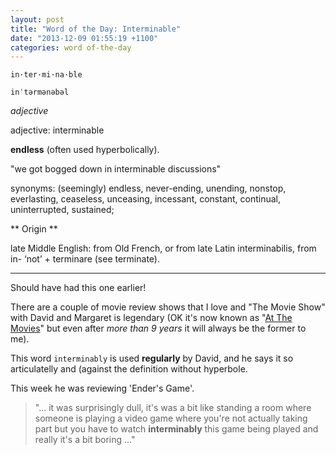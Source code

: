 ```yaml
---
layout: post
title: "Word of the Day: Interminable"
date: "2013-12-09 01:55:19 +1100"
categories: word of-the-day
---
```


`in·ter·mi·na·ble`

`inˈtərmənəbəl`

*adjective*

adjective: interminable

**endless** (often used hyperbolically).

"we got bogged down in interminable discussions"

synonyms:	(seemingly) endless, never-ending, unending, nonstop, everlasting, ceaseless, unceasing, incessant, constant, continual, uninterrupted, sustained;

 ** Origin **

late Middle English: from Old French, or from late Latin interminabilis, from in- ‘not’ + terminare (see terminate).

---

Should have had this one earlier!

There are a couple of movie review shows that I love and "The Movie Show" with David and Margaret is legendary (OK it's now known as "[At The Movies](http://www.abc.net.au/atthemovies/)" but even after _more than 9 years_ it will always be the former to me).

This word `interminably` is used **regularly** by David, and he says it so articulatelly and (against the definition without hyperbole.

This week he was reviewing 'Ender's Game'.

> "... it was surprisingly dull, it's was a bit like standing a room where someone is playing a video game where you're not actually taking part but you have to watch **interminably** this game being played and really it's a bit boring ..."
